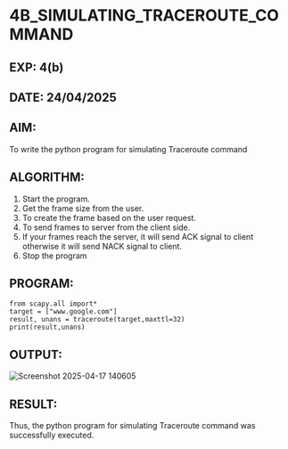 # 4B_SIMULATING_TRACEROUTE_COMMAND 
## EXP: 4(b) 
## DATE: 24/04/2025
 
## AIM: 
To write the python program for simulating Traceroute command 
 
## ALGORITHM: 
1. Start the program. 
2. Get the frame size from the user. 
3. To create the frame based on the user request. 
4. To send frames to server from the client side. 
5. If your frames reach the server, it will send ACK signal to client 
otherwise it will send NACK signal to client. 
6. Stop the program 
 
## PROGRAM: 
 ```
from scapy.all import* 
target = ["www.google.com"] 
result, unans = traceroute(target,maxttl=32) 
print(result,unans) 
 ```
## OUTPUT: 

 ![Screenshot 2025-04-17 140605](https://github.com/user-attachments/assets/e160e97a-bccc-4bf2-bcdb-657de801bd3b)

 
## RESULT: 
 
Thus, the python program for simulating Traceroute command was successfully executed.
